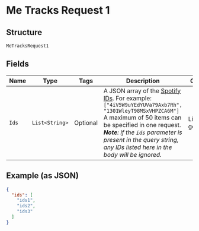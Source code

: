 
# Me Tracks Request 1

## Structure

`MeTracksRequest1`

## Fields

| Name | Type | Tags | Description | Getter | Setter |
|  --- | --- | --- | --- | --- | --- |
| `Ids` | `List<String>` | Optional | A JSON array of the [Spotify IDs](/documentation/web-api/concepts/spotify-uris-ids). For example: `["4iV5W9uYEdYUVa79Axb7Rh", "1301WleyT98MSxVHPZCA6M"]`<br/>A maximum of 50 items can be specified in one request. _**Note**: if the `ids` parameter is present in the query string, any IDs listed here in the body will be ignored._ | List<String> getIds() | setIds(List<String> ids) |

## Example (as JSON)

```json
{
  "ids": [
    "ids1",
    "ids2",
    "ids3"
  ]
}
```

